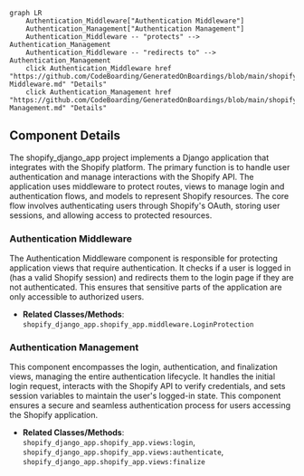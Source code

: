 ```mermaid
graph LR
    Authentication_Middleware["Authentication Middleware"]
    Authentication_Management["Authentication Management"]
    Authentication_Middleware -- "protects" --> Authentication_Management
    Authentication_Middleware -- "redirects to" --> Authentication_Management
    click Authentication_Middleware href "https://github.com/CodeBoarding/GeneratedOnBoardings/blob/main/shopify_django_app/Authentication Middleware.md" "Details"
    click Authentication_Management href "https://github.com/CodeBoarding/GeneratedOnBoardings/blob/main/shopify_django_app/Authentication Management.md" "Details"
```

## Component Details

The shopify_django_app project implements a Django application that integrates with the Shopify platform. The primary function is to handle user authentication and manage interactions with the Shopify API. The application uses middleware to protect routes, views to manage login and authentication flows, and models to represent Shopify resources. The core flow involves authenticating users through Shopify's OAuth, storing user sessions, and allowing access to protected resources.

### Authentication Middleware
The Authentication Middleware component is responsible for protecting application views that require authentication. It checks if a user is logged in (has a valid Shopify session) and redirects them to the login page if they are not authenticated. This ensures that sensitive parts of the application are only accessible to authorized users.
- **Related Classes/Methods**: `shopify_django_app.shopify_app.middleware.LoginProtection`

### Authentication Management
This component encompasses the login, authentication, and finalization views, managing the entire authentication lifecycle. It handles the initial login request, interacts with the Shopify API to verify credentials, and sets session variables to maintain the user's logged-in state. This component ensures a secure and seamless authentication process for users accessing the Shopify application.
- **Related Classes/Methods**: `shopify_django_app.shopify_app.views:login`, `shopify_django_app.shopify_app.views:authenticate`, `shopify_django_app.shopify_app.views:finalize`